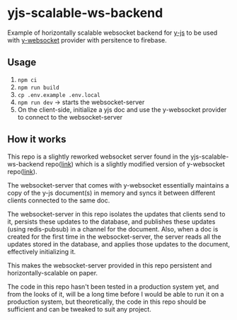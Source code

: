 # yjs-scalable-ws-backend

Example of horizontally scalable websocket backend for [y-js](https://github.com/yjs/yjs) to be used with [y-websocket](https://github.com/yjs/y-websocket) provider with persitence to firebase.

## Usage

1. `npm ci`
2. `npm run build`
3. `cp .env.example .env.local`
4. `npm run dev` -> starts the websocket-server
5. On the client-side, initialize a yjs doc and use the y-websocket provider to connect to the websocket-server

## How it works

This repo is a slightly reworked websocket server found in the yjs-scalable-ws-backend repo([link](https://github.com/kapv89/yjs-scalable-ws-backend)) which is a slightly modified version of y-websocket repo([link](https://github.com/yjs/y-websocket/blob/master/bin/server.js)).

The websocket-server that comes with y-websocket essentially maintains a copy of the y-js document(s) in memory and syncs it between different clients connected to the same doc.

The websocket-server in this repo isolates the updates that clients send to it, persists these updates to the database, and publishes these updates (using redis-pubsub) in a channel for the document. Also, when a doc is created for the first time in the websocket-server, the server reads all the updates stored in the database, and applies those updates to the document, effectively initializing it.

This makes the websocket-server provided in this repo persistent and horizontally-scalable on paper.

The code in this repo hasn't been tested in a production system yet, and from the looks of it, will be a long time before I would be able to run it on a production system, but theoretically, the code in this repo should be sufficient and can be tweaked to suit any project.

